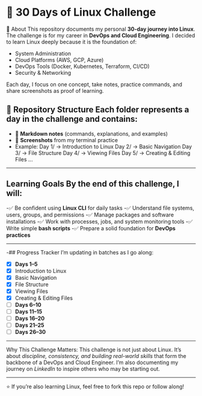 # 🐧 30 Days of Linux Challenge ## 
📌 About This repository documents my personal **30-day journey into Linux**. 
The challenge is for my career in **DevOps and Cloud Engineering**. 
I decided to learn Linux deeply because it is the foundation of: 
- System Administration
- Cloud Platforms (AWS, GCP, Azure)
- DevOps Tools (Docker, Kubernetes, Terraform, CI/CD)
- Security & Networking
  
Each day, I focus on one concept, take notes, practice commands, and share screenshots as proof of learning. 

## 📂 Repository Structure Each folder represents a day in the challenge and contains: 
- 📝 **Markdown notes** (commands, explanations, and examples)
- 📸 **Screenshots** from my terminal practice
-  Example: 
Day 1/ → Introduction to Linux 
Day 2/ → Basic Navigation 
Day 3/ → File Structure
Day 4/ → Viewing Files
Day 5/ → Creating & Editing Files
...

---

##  Learning Goals By the end of this challenge, I will: 

-✅ Be confident using **Linux CLI** for daily tasks 
-✅ Understand file systems, users, groups, and permissions
-✅ Manage packages and software installations 
-✅ Work with processes, jobs, and system monitoring tools
-✅ Write simple **bash scripts** 
-✅ Prepare a solid foundation for **DevOps practices**

---

-##  Progress Tracker I’m updating in batches as I go along:
   - [x] **Days 1–5** 
   - [x] Introduction to Linux
   - [x] Basic Navigation
   - [x] File Structure
   - [x] Viewing Files 
   - [x] Creating & Editing Files
   - [ ]  **Days 6–10** 
   - [ ]  **Days 11–15** 
   - [ ]  **Days 16–20** 
   - [ ]  **Days 21–25** 
   - [ ]  **Days 26–30** 
    
---
   
Why This Challenge Matters:
This challenge is not just about Linux. It’s about *discipline, consistency, and building real-world skills* that form the backbone of a DevOps and Cloud Engineer. 
I’m also documenting my journey on *LinkedIn* to inspire others who may be starting out. 

 --- 
 
⭐ If you’re also learning Linux, feel free to fork this repo or follow along! 
